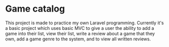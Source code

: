<h1>Game catalog</h1>
<p>This project is made to practice my own Laravel programming. Currently it's a basic project which uses basic MVC to give a user the ability to add a game into their list, view their list, write a review about a game that they own, add a game genre to the system, and to view all written reviews.</p>